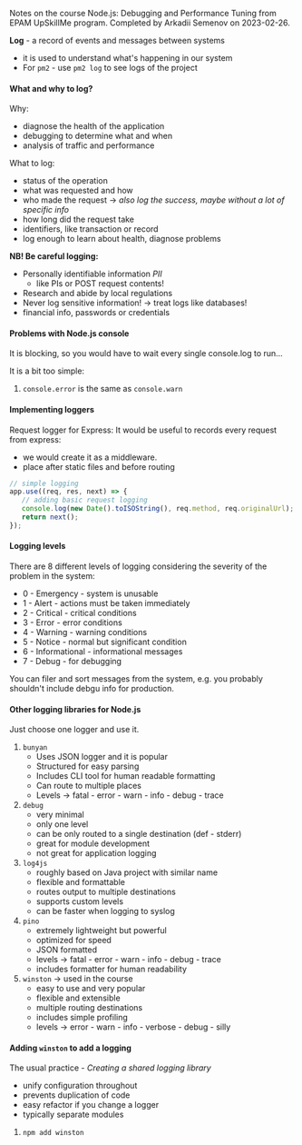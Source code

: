Notes on the course Node.js: Debugging and Performance Tuning from EPAM UpSkillMe program. Completed by Arkadii Semenov on 2023-02-26.

**Log** - a record of events and messages between systems

-  it is used to understand what's happening in our system
-  For `pm2` - use `pm2 log` to see logs of the project

#### What and why to log?

Why:

-  diagnose the health of the application
-  debugging to determine what and when
-  analysis of traffic and performance

What to log:

-  status of the operation
-  what was requested and how
-  who made the request -> _also log the success, maybe without a lot of specific info_
-  how long did the request take
-  identifiers, like transaction or record
-  log enough to learn about health, diagnose problems

**NB! Be careful logging:**

-  Personally identifiable information _PII_
   -  like PIs or POST request contents!
-  Research and abide by local regulations
-  Never log sensitive information! -> treat logs like databases!
-  financial info, passwords or credentials

#### Problems with Node.js console

It is blocking, so you would have to wait every single console.log to run...

It is a bit too simple:

1. `console.error` is the same as `console.warn`

#### Implementing loggers

Request logger for Express:
It would be useful to records every request from express:

-  we would create it as a middleware.
-  place after static files and before routing

```js
// simple logging
app.use((req, res, next) => {
   // adding basic request logging
   console.log(new Date().toISOString(), req.method, req.originalUrl);
   return next();
});
```

#### Logging levels

There are 8 different levels of logging considering the severity of the problem in the system:

-  0 - Emergency - system is unusable
-  1 - Alert - actions must be taken immediately
-  2 - Critical - critical conditions
-  3 - Error - error conditions
-  4 - Warning - warning conditions
-  5 - Notice - normal but significant condition
-  6 - Informational - informational messages
-  7 - Debug - for debugging

You can filer and sort messages from the system, e.g. you probably shouldn't include debgu info for production.

#### Other logging libraries for Node.js

Just choose one logger and use it.

1. `bunyan`
   -  Uses JSON logger and it is popular
   -  Structured for easy parsing
   -  Includes CLI tool for human readable formatting
   -  Can route to multiple places
   -  Levels -> fatal - error - warn - info - debug - trace
2. `debug`
   -  very minimal
   -  only one level
   -  can be only routed to a single destination (def - stderr)
   -  great for module development
   -  not great for application logging
3. `log4js`
   -  roughly based on Java project with similar name
   -  flexible and formattable
   -  routes output to multiple destinations
   -  supports custom levels
   -  can be faster when logging to syslog
4. `pino`
   -  extremely lightweight but powerful
   -  optimized for speed
   -  JSON formatted
   -  levels -> fatal - error - warn - info - debug - trace
   -  includes formatter for human readability
5. `winston` -> used in the course
   -  easy to use and very popular
   -  flexible and extensible
   -  multiple routing destinations
   -  includes simple profiling
   -  levels -> error - warn - info - verbose - debug - silly

#### Adding `winston` to add a logging

The usual practice - _Creating a shared logging library_

-  unify configuration throughout
-  prevents duplication of code
-  easy refactor if you change a logger
-  typically separate modules

1. `npm add winston`
